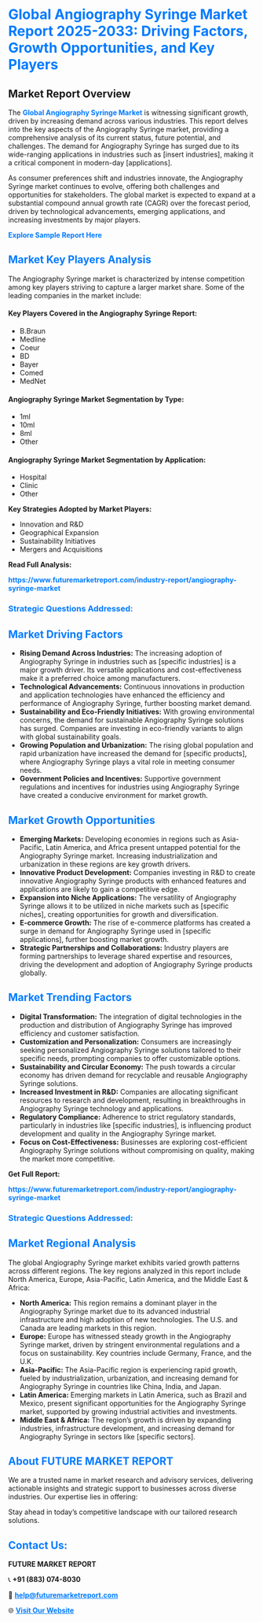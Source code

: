 <h1 style="color: #007BFF;">Global Angiography Syringe Market Report 2025-2033: Driving Factors, Growth Opportunities, and Key Players</h1>

<section id="overview">
<h2>Market Report Overview</h2>
<p>The <a href="https://www.futuremarketreport.com/industry-report/angiography-syringe-market" style="color: #007BFF; text-decoration: none;"><strong>Global Angiography Syringe Market</strong></a> is witnessing significant growth, driven by increasing demand across various industries. This report delves into the key aspects of the Angiography Syringe market, providing a comprehensive analysis of its current status, future potential, and challenges. The demand for Angiography Syringe has surged due to its wide-ranging applications in industries such as [insert industries], making it a critical component in modern-day [applications].</p>
<p>As consumer preferences shift and industries innovate, the Angiography Syringe market continues to evolve, offering both challenges and opportunities for stakeholders. The global market is expected to expand at a substantial compound annual growth rate (CAGR) over the forecast period, driven by technological advancements, emerging applications, and increasing investments by major players.</p>
</section>

<section id="overview">
<p><a href="https://www.futuremarketreport.com/request-sample/reportId=77416" style="color: #007BFF; text-decoration: none;"><strong>Explore Sample Report Here</strong></a></p>
</section>

<section id="key-players">
<h2 style="color: #007BFF;">Market Key Players Analysis</h2>
<p>The Angiography Syringe market is characterized by intense competition among key players striving to capture a larger market share. Some of the leading companies in the market include:</p>
<h4>Key Players Covered in the Angiography Syringe Report:</h4>
<ul><li>B.Braun</li><li>Medline</li><li>Coeur</li><li>BD</li><li>Bayer</li><li>Comed</li><li>MedNet</li></ul>
<h4>Angiography Syringe Market Segmentation by Type:</h4>
<ul><li>1ml</li><li>10ml</li><li>8ml</li><li>Other</li></ul>

<h4>Angiography Syringe Market Segmentation by Application:</h4>
<ul><li>Hospital</li><li>Clinic</li><li>Other</li></ul>
<p><strong>Key Strategies Adopted by Market Players:</strong></p>
<ul>
<li>Innovation and R&D</li>
<li>Geographical Expansion</li>
<li>Sustainability Initiatives</li>
<li>Mergers and Acquisitions</li>
</ul>
</section>

<section>
<p><strong>Read Full Analysis: </strong></p><a href="https://www.futuremarketreport.com/industry-report/angiography-syringe-market" style="color: #007BFF; text-decoration: none;"><strong>https://www.futuremarketreport.com/industry-report/angiography-syringe-market</strong></a>
<h3 style="color: #007BFF;">Strategic Questions Addressed:</h3>
</section>

<section id="driving-factors">
<h2 style="color: #007BFF;">Market Driving Factors</h2>
<ul>
<li><strong>Rising Demand Across Industries:</strong> The increasing adoption of Angiography Syringe in industries such as [specific industries] is a major growth driver. Its versatile applications and cost-effectiveness make it a preferred choice among manufacturers.</li>
<li><strong>Technological Advancements:</strong> Continuous innovations in production and application technologies have enhanced the efficiency and performance of Angiography Syringe, further boosting market demand.</li>
<li><strong>Sustainability and Eco-Friendly Initiatives:</strong> With growing environmental concerns, the demand for sustainable Angiography Syringe solutions has surged. Companies are investing in eco-friendly variants to align with global sustainability goals.</li>
<li><strong>Growing Population and Urbanization:</strong> The rising global population and rapid urbanization have increased the demand for [specific products], where Angiography Syringe plays a vital role in meeting consumer needs.</li>
<li><strong>Government Policies and Incentives:</strong> Supportive government regulations and incentives for industries using Angiography Syringe have created a conducive environment for market growth.</li>
</ul>
</section>

<section id="growth-opportunities">
<h2 style="color: #007BFF;">Market Growth Opportunities</h2>
<ul>
<li><strong>Emerging Markets:</strong> Developing economies in regions such as Asia-Pacific, Latin America, and Africa present untapped potential for the Angiography Syringe market. Increasing industrialization and urbanization in these regions are key growth drivers.</li>
<li><strong>Innovative Product Development:</strong> Companies investing in R&D to create innovative Angiography Syringe products with enhanced features and applications are likely to gain a competitive edge.</li>
<li><strong>Expansion into Niche Applications:</strong> The versatility of Angiography Syringe allows it to be utilized in niche markets such as [specific niches], creating opportunities for growth and diversification.</li>
<li><strong>E-commerce Growth:</strong> The rise of e-commerce platforms has created a surge in demand for Angiography Syringe used in [specific applications], further boosting market growth.</li>
<li><strong>Strategic Partnerships and Collaborations:</strong> Industry players are forming partnerships to leverage shared expertise and resources, driving the development and adoption of Angiography Syringe products globally.</li>
</ul>
</section>

<section id="trending-factors">
<h2 style="color: #007BFF;">Market Trending Factors</h2>
<ul>
<li><strong>Digital Transformation:</strong> The integration of digital technologies in the production and distribution of Angiography Syringe has improved efficiency and customer satisfaction.</li>
<li><strong>Customization and Personalization:</strong> Consumers are increasingly seeking personalized Angiography Syringe solutions tailored to their specific needs, prompting companies to offer customizable options.</li>
<li><strong>Sustainability and Circular Economy:</strong> The push towards a circular economy has driven demand for recyclable and reusable Angiography Syringe solutions.</li>
<li><strong>Increased Investment in R&D:</strong> Companies are allocating significant resources to research and development, resulting in breakthroughs in Angiography Syringe technology and applications.</li>
<li><strong>Regulatory Compliance:</strong> Adherence to strict regulatory standards, particularly in industries like [specific industries], is influencing product development and quality in the Angiography Syringe market.</li>
<li><strong>Focus on Cost-Effectiveness:</strong> Businesses are exploring cost-efficient Angiography Syringe solutions without compromising on quality, making the market more competitive.</li>
</ul>
</section>

<section>
<p><strong>Get Full Report: </strong></p><a href="https://www.futuremarketreport.com/industry-report/angiography-syringe-market" style="color: #007BFF; text-decoration: none;"><strong>https://www.futuremarketreport.com/industry-report/angiography-syringe-market</strong></a>
<h3 style="color: #007BFF;">Strategic Questions Addressed:</h3>
</section>


<section id="regional-analysis">
<h2 style="color: #007BFF;">Market Regional Analysis</h2>
<p>The global Angiography Syringe market exhibits varied growth patterns across different regions. The key regions analyzed in this report include North America, Europe, Asia-Pacific, Latin America, and the Middle East & Africa:</p>
<ul>
<li><strong>North America:</strong> This region remains a dominant player in the Angiography Syringe market due to its advanced industrial infrastructure and high adoption of new technologies. The U.S. and Canada are leading markets in this region.</li>
<li><strong>Europe:</strong> Europe has witnessed steady growth in the Angiography Syringe market, driven by stringent environmental regulations and a focus on sustainability. Key countries include Germany, France, and the U.K.</li>
<li><strong>Asia-Pacific:</strong> The Asia-Pacific region is experiencing rapid growth, fueled by industrialization, urbanization, and increasing demand for Angiography Syringe in countries like China, India, and Japan.</li>
<li><strong>Latin America:</strong> Emerging markets in Latin America, such as Brazil and Mexico, present significant opportunities for the Angiography Syringe market, supported by growing industrial activities and investments.</li>
<li><strong>Middle East & Africa:</strong> The region’s growth is driven by expanding industries, infrastructure development, and increasing demand for Angiography Syringe in sectors like [specific sectors].</li>
</ul>
</section>

<footer>
<h2 style="color: #007BFF;">About FUTURE MARKET REPORT</h2>
<p>We are a trusted name in market research and advisory services, delivering actionable insights and strategic support to businesses across diverse industries. Our expertise lies in offering:</p>

<p>Stay ahead in today’s competitive landscape with our tailored research solutions.</p>

<h2 style="color: #007BFF;">Contact Us:</h2>
<p><strong>FUTURE MARKET REPORT</strong></p>
<p>📞 <strong>+91 (883) 074-8030</strong></p>
<p>📧 <strong><a href="mailto:help@futuremarketreport.com" style="color: #007BFF;">help@futuremarketreport.com</a></strong></p>
<p>🌐 <strong><a href="https://www.futuremarketreport.com/" style="color: #007BFF;">Visit Our Website</a></strong></p>
</footer>